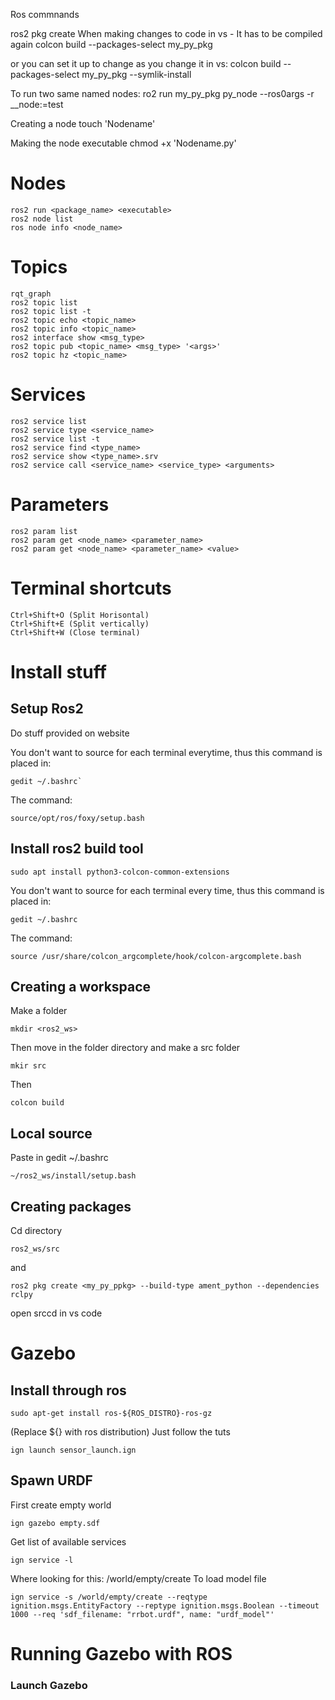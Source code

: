 Ros commnands

ros2 pkg create
When making changes to code in vs - It has to be compiled again
colcon build  --packages-select my_py_pkg

or you can set it up to change as you change it in vs:
colcon build  --packages-select my_py_pkg --symlik-install

To run two same named nodes:
ro2 run my_py_pkg py_node --ros0args -r __node:=test

Creating a node
touch 'Nodename'

Making the node executable
chmod +x 'Nodename.py'

# Nodes
```
ros2 run <package_name> <executable>
ros2 node list
ros node info <node_name>
```
# Topics
```
rqt_graph
ros2 topic list
ros2 topic list -t 
ros2 topic echo <topic_name>
ros2 topic info <topic_name>
ros2 interface show <msg_type>
ros2 topic pub <topic_name> <msg_type> '<args>'
ros2 topic hz <topic_name>
```
# Services
```
ros2 service list
ros2 service type <service_name>
ros2 service list -t 
ros2 service find <type_name>
ros2 service show <type_name>.srv
ros2 service call <service_name> <service_type> <arguments>
```
# Parameters
```
ros2 param list
ros2 param get <node_name> <parameter_name>
ros2 param get <node_name> <parameter_name> <value>
```

# Terminal shortcuts
```
Ctrl+Shift+O (Split Horisontal) 
Ctrl+Shift+E (Split vertically)
Ctrl+Shift+W (Close terminal)
```

# Install stuff
## Setup Ros2
Do stuff provided on website

You don't want to source for each terminal everytime, thus this command is placed in:
```
gedit ~/.bashrc`
```
The command:
``` 
source/opt/ros/foxy/setup.bash
```

## Install ros2 build tool
```
sudo apt install python3-colcon-common-extensions
```
You don't want to source for each terminal every time, thus this command is placed in:
```
gedit ~/.bashrc
```
The command:
```
source /usr/share/colcon_argcomplete/hook/colcon-argcomplete.bash
```
## Creating a workspace
Make a folder
```
mkdir <ros2_ws>
```
Then move in the folder directory and  make a src folder
```
mkir src
```
Then
```
colcon build
```
## Local source
Paste in gedit ~/.bashrc
```
~/ros2_ws/install/setup.bash
```
## Creating packages
Cd directory
```
ros2_ws/src
```
and 
```
ros2 pkg create <my_py_ppkg> --build-type ament_python --dependencies rclpy
```
open srccd in vs code

# Gazebo

## Install through ros
```
sudo apt-get install ros-${ROS_DISTRO}-ros-gz
```
(Replace ${} with ros distribution)
Just follow the tuts

```
ign launch sensor_launch.ign
```
## Spawn URDF
First create empty world
```
ign gazebo empty.sdf
```
Get list of available services
```
ign service -l
```
Where looking for this:
/world/empty/create
To load model file
```
ign service -s /world/empty/create --reqtype ignition.msgs.EntityFactory --reptype ignition.msgs.Boolean --timeout 1000 --req 'sdf_filename: "rrbot.urdf", name: "urdf_model"'
```

# Running Gazebo with ROS
### Launch Gazebo
